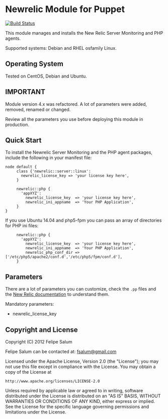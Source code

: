 Newrelic Module for Puppet
==========================
[![Build Status](https://secure.travis-ci.org/fsalum/puppet-newrelic.png)](http://travis-ci.org/fsalum/puppet-newrelic)

This module manages and installs the New Relic Server Monitoring and PHP agents.  

Supported systems: Debian and RHEL osfamily Linux.

Operating System
----------------

Tested on CentOS, Debian and Ubuntu.

IMPORTANT
---------

Module version 4.x was refactored. A lot of parameters were added, removed, renamed or changed.

Review all the parameters you use before deploying this module in production.

Quick Start
-----------

To install the Newrelic Server Monitoring and the PHP agent packages, include the following in your manifest file:

    node default {
         class {'newrelic::server::linux':
           newrelic_license_key => 'your license key here',
         }

         newrelic::php {
           'appXYZ':
             newrelic_license_key  => 'your license key here',
             newrelic_ini_appname  => 'Your PHP Application',
         }
    }

If you use Ubuntu 14.04 and php5-fpm you can pass an array of directories for PHP ini files:

         newrelic::php {
           'appXYZ':
             newrelic_license_key  => 'your license key here',
             newrelic_ini_appname  => 'Your PHP Application',
             newrelic_php_conf_dir => ['/etc/php5/apache2/conf.d','/etc/php5/fpm/conf.d'],
         }

Parameters
----------

There are a lot of parameters you can customize, check the `.pp` files and the [New Relic documentation](https://docs.newrelic.com/docs/php/php-agent-phpini-settings) to understand them.

Mandatory parameters:

* newrelic_license_key

Copyright and License
---------------------

Copyright (C) 2012 Felipe Salum

Felipe Salum can be contacted at: fsalum@gmail.com

Licensed under the Apache License, Version 2.0 (the "License");
you may not use this file except in compliance with the License.
You may obtain a copy of the License at

    http://www.apache.org/licenses/LICENSE-2.0

Unless required by applicable law or agreed to in writing, software
distributed under the License is distributed on an "AS IS" BASIS,
WITHOUT WARRANTIES OR CONDITIONS OF ANY KIND, either express or implied.
See the License for the specific language governing permissions and
limitations under the License.
